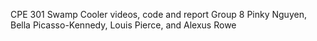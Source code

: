 CPE 301 Swamp Cooler videos, code and report
Group 8
Pinky Nguyen, Bella Picasso-Kennedy, Louis Pierce, and Alexus Rowe

